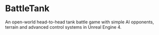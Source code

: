 # BattleTank
An open-world head-to-head tank battle game with simple AI opponents, terrain and advanced control systems in Unreal Engine 4.
